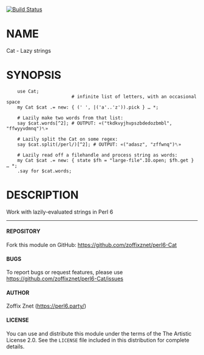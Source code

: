[![Build Status](https://travis-ci.org/zoffixznet/perl6-Cat.svg)](https://travis-ci.org/zoffixznet/perl6-Cat)

# NAME

Cat - Lazy strings

# SYNOPSIS

```perl6
    use Cat;
                        # infinite list of letters, with an occasional space
    my Cat $cat .= new: { (' ', |('a'..'z')).pick } … *;

    # Lazily make two words from that list:
    say $cat.words[^2]; # OUTPUT: «("tkdkvyjhvpszbdedozbmbl", "ffwyyvdmnq")␤»

    # Lazily split the Cat on some regex:
    say $cat.split(/perl/)[^2]; # OUTPUT: «("adasz", "zffwnq")␤»

    # Lazily read off a filehandle and process string as words:
    my Cat $cat .= new: { state $fh = "large-file".IO.open; $fh.get } … *;
    .say for $cat.words;
```

# DESCRIPTION

Work with lazily-evaluated strings in Perl 6

----

#### REPOSITORY

Fork this module on GitHub:
https://github.com/zoffixznet/perl6-Cat

#### BUGS

To report bugs or request features, please use
https://github.com/zoffixznet/perl6-Cat/issues

#### AUTHOR

Zoffix Znet (https://perl6.party/)

#### LICENSE

You can use and distribute this module under the terms of the
The Artistic License 2.0. See the `LICENSE` file included in this
distribution for complete details.
